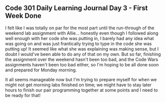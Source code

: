 ## Code 301 Daily Learning Journal Day 3 - First Week Done

I felt like I was totally on par for the most part until the run-through of the weekend lab assignment with Allie... honestly even though I followed along well enough with her code she was putting in, I barely had any idea what was going on and was just frantically trying to type in the code she was putting up! It seemed like what she was explaining was making sense, but I doubt I would've been able to do any of that on my own.  But so far, finishing the assignment over the weekend hasn't been too bad, and the Code Wars assignments haven't been too bad either, so I'm hoping to be all done soon and prepared for Monday morning.

It all seems manageable now but I'm trying to prepare myself for when we might not get morning labs finished on time; we might have to stay later hours to finish our pair programming together at some points and I need to be ready for that!
